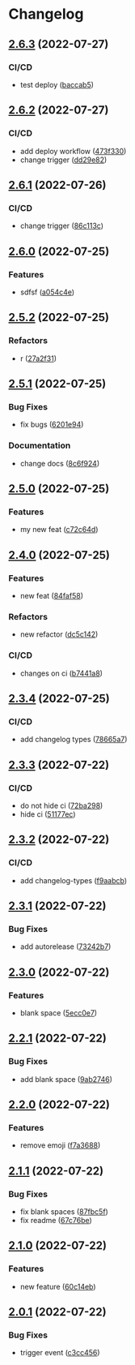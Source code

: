 # Changelog

## [2.6.3](https://github.com/RafaelErnesto/releases_actions/compare/v2.6.2...v2.6.3) (2022-07-27)


### CI/CD

* test deploy ([baccab5](https://github.com/RafaelErnesto/releases_actions/commit/baccab5a7ee2f9496c2ad28af4e19f7a047412f7))

## [2.6.2](https://github.com/RafaelErnesto/releases_actions/compare/v2.6.1...v2.6.2) (2022-07-27)


### CI/CD

* add deploy workflow ([473f330](https://github.com/RafaelErnesto/releases_actions/commit/473f33025619b7feca504bc801472e5f2231fdfb))
* change trigger ([dd29e82](https://github.com/RafaelErnesto/releases_actions/commit/dd29e82f12a9822b202611c74201a4b80f2a1bea))

## [2.6.1](https://github.com/RafaelErnesto/releases_actions/compare/v2.6.0...v2.6.1) (2022-07-26)


### CI/CD

* change trigger ([86c113c](https://github.com/RafaelErnesto/releases_actions/commit/86c113c5654c222bda0b104b06557917ffd6b0a4))

## [2.6.0](https://github.com/RafaelErnesto/releases_actions/compare/v2.5.2...v2.6.0) (2022-07-25)


### Features

* sdfsf ([a054c4e](https://github.com/RafaelErnesto/releases_actions/commit/a054c4ef6de5e74de3cb4af09a6abd918e7b7771))

## [2.5.2](https://github.com/RafaelErnesto/releases_actions/compare/v2.5.1...v2.5.2) (2022-07-25)


### Refactors

* r ([27a2f31](https://github.com/RafaelErnesto/releases_actions/commit/27a2f312e850cbd56b6dcba77089d807d8cf4edc))

## [2.5.1](https://github.com/RafaelErnesto/releases_actions/compare/v2.5.0...v2.5.1) (2022-07-25)


### Bug Fixes

* fix bugs ([6201e94](https://github.com/RafaelErnesto/releases_actions/commit/6201e94a0a8edb38abccc3e18f56ddc5e709c318))


### Documentation

* change docs ([8c6f924](https://github.com/RafaelErnesto/releases_actions/commit/8c6f924834f6fc7c32c76ddd39a46a602b0dc3ef))

## [2.5.0](https://github.com/RafaelErnesto/releases_actions/compare/v2.4.0...v2.5.0) (2022-07-25)


### Features

* my new feat ([c72c64d](https://github.com/RafaelErnesto/releases_actions/commit/c72c64d5e3e82508b0940fe5eae15997da5c5033))

## [2.4.0](https://github.com/RafaelErnesto/releases_actions/compare/v2.3.4...v2.4.0) (2022-07-25)


### Features

* new feat ([84faf58](https://github.com/RafaelErnesto/releases_actions/commit/84faf58ec45597561ed365289e0691bae8f85871))


### Refactors

* new refactor ([dc5c142](https://github.com/RafaelErnesto/releases_actions/commit/dc5c142bf7fb018638854b18cba629bbc61a8344))


### CI/CD

* changes on ci ([b7441a8](https://github.com/RafaelErnesto/releases_actions/commit/b7441a837fa04b170747173053c5a4f62387c028))

## [2.3.4](https://github.com/RafaelErnesto/releases_actions/compare/v2.3.3...v2.3.4) (2022-07-25)


### CI/CD

* add changelog types ([78665a7](https://github.com/RafaelErnesto/releases_actions/commit/78665a7d62b74029505686a8884f9dafa5d24e4a))

## [2.3.3](https://github.com/RafaelErnesto/releases_actions/compare/v2.3.2...v2.3.3) (2022-07-22)


### CI/CD

* do not hide ci ([72ba298](https://github.com/RafaelErnesto/releases_actions/commit/72ba2983d1f94ec6647af34b585b4f2c5e645de5))
* hide ci ([51177ec](https://github.com/RafaelErnesto/releases_actions/commit/51177ec49c88f2ed719406e332c9ed6540609e3a))

## [2.3.2](https://github.com/RafaelErnesto/releases_actions/compare/v2.3.1...v2.3.2) (2022-07-22)


### CI/CD

* add changelog-types ([f9aabcb](https://github.com/RafaelErnesto/releases_actions/commit/f9aabcbbf467a4094e17bb4b407019cd86013d21))

## [2.3.1](https://github.com/RafaelErnesto/releases_actions/compare/v2.3.0...v2.3.1) (2022-07-22)


### Bug Fixes

* add autorelease ([73242b7](https://github.com/RafaelErnesto/releases_actions/commit/73242b756d165167d37d4800f080ba2da1ecedcb))

## [2.3.0](https://github.com/RafaelErnesto/releases_actions/compare/v2.2.1...v2.3.0) (2022-07-22)


### Features

* blank space ([5ecc0e7](https://github.com/RafaelErnesto/releases_actions/commit/5ecc0e7bf7c3028694ab278e2ece1f4f99a8fb89))

## [2.2.1](https://github.com/RafaelErnesto/releases_actions/compare/v2.2.0...v2.2.1) (2022-07-22)


### Bug Fixes

* add blank space ([9ab2746](https://github.com/RafaelErnesto/releases_actions/commit/9ab27460bb9d0af14023f7b5d162a004e1d81611))

## [2.2.0](https://github.com/RafaelErnesto/releases_actions/compare/v2.1.1...v2.2.0) (2022-07-22)


### Features

* remove emoji ([f7a3688](https://github.com/RafaelErnesto/releases_actions/commit/f7a3688760cedd3c92a65789f3a0900eafc849f4))

## [2.1.1](https://github.com/RafaelErnesto/releases_actions/compare/v2.1.0...v2.1.1) (2022-07-22)


### Bug Fixes

* fix blank spaces ([87fbc5f](https://github.com/RafaelErnesto/releases_actions/commit/87fbc5f31f7af22ec74d9c80b74526b72c70cbc4))
* fix readme ([67c76be](https://github.com/RafaelErnesto/releases_actions/commit/67c76be8d05ded787172c78c5b1cf2c554638baa))

## [2.1.0](https://github.com/RafaelErnesto/releases_actions/compare/v2.0.1...v2.1.0) (2022-07-22)


### Features

* new feature ([60c14eb](https://github.com/RafaelErnesto/releases_actions/commit/60c14ebc390b53101fcd15550ffa583e2ae08456))

## [2.0.1](https://github.com/RafaelErnesto/releases_actions/compare/v2.0.0...v2.0.1) (2022-07-22)


### Bug Fixes

* trigger event ([c3cc456](https://github.com/RafaelErnesto/releases_actions/commit/c3cc456f4a0be9dd1d2c3f6d9472714991cdfdf8))
